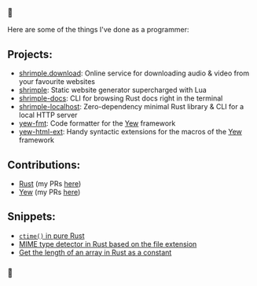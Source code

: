 ### 🦐
Here are some of the things I've done as a programmer:

## Projects:
- [shrimple.download](https://shrimple.download): Online service for downloading audio & video from your favourite websites
- [shrimple](https://github.com/its-the-shrimp/shrimple): Static website generator supercharged with Lua
- [shrimple-docs](https://github.com/its-the-shrimp/shrimple-docs): CLI for browsing Rust docs right in the terminal
- [shrimple-localhost](https://github.com/its-the-shrimp/shrimple-localhost): Zero-dependency minimal Rust library & CLI for a local HTTP server
- [yew-fmt](https://github.com/its-the-shrimp/yew-fmt): Code formatter for the [Yew](https://yew.rs) framework
- [yew-html-ext](https://github.com/its-the-shrimp/yew-html-ext): Handy syntactic extensions for the macros of the [Yew](https://yew.rs) framework

## Contributions:
- [Rust](https://www.rust-lang.org) (my PRs [here](https://github.com/rust-lang/rust/pulls?q=is%3Apr+author%3Aits-the-shrimp+))
- [Yew](https://yew.rs) (my PRs [here](https://github.com/yewstack/yew/pulls?q=is%3Apr+author%3Aits-the-shrimp+))

## Snippets:
- [`ctime()` in pure Rust](https://gist.github.com/its-the-shrimp/45431498cd22cd0a47ef382485ac9ff1)
- [MIME type detector in Rust based on the file extension](https://gist.github.com/its-the-shrimp/1c085a4b3a87e60577eb6eb5523d3aa4)
- [Get the length of an array in Rust as a constant](https://gist.github.com/its-the-shrimp/d1d751cf75174e5e749114b6e86cdd4b)

### 🦐
